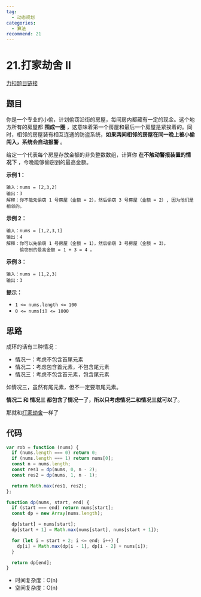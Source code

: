 ```yaml
---
tag:
  - 动态规划
categories:
  - 算法
recommend: 21
---
```


# 21.打家劫舍 II

[力扣题目链接](https://leetcode.cn/problems/house-robber-ii/)

## 题目

你是一个专业的小偷，计划偷窃沿街的房屋，每间房内都藏有一定的现金。这个地方所有的房屋都 **围成一圈** ，这意味着第一个房屋和最后一个房屋是紧挨着的。同时，相邻的房屋装有相互连通的防盗系统，**如果两间相邻的房屋在同一晚上被小偷闯入，系统会自动报警** 。

给定一个代表每个房屋存放金额的非负整数数组，计算你 **在不触动警报装置的情况下** ，今晚能够偷窃到的最高金额。

**示例 1：**

```
输入：nums = [2,3,2]
输出：3
解释：你不能先偷窃 1 号房屋（金额 = 2），然后偷窃 3 号房屋（金额 = 2）, 因为他们是相邻的。
```

**示例 2：**

```
输入：nums = [1,2,3,1]
输出：4
解释：你可以先偷窃 1 号房屋（金额 = 1），然后偷窃 3 号房屋（金额 = 3）。
     偷窃到的最高金额 = 1 + 3 = 4 。
```

**示例 3：**

```
输入：nums = [1,2,3]
输出：3
```

**提示：**

- `1 <= nums.length <= 100`
- `0 <= nums[i] <= 1000`

## 思路

成环的话有三种情况：

- 情况一：考虑不包含首尾元素
- 情况二：考虑包含首元素，不包含尾元素
- 情况三：考虑不包含首元素，包含尾元素

如情况三，虽然有尾元素，但不一定要取尾元素。

**情况二 和 情况三 都包含了情况一了，所以只考虑情况二和情况三就可以了**。

那就和[打家劫舍](20.houseRobber.html)一样了

## 代码

```js
var rob = function (nums) {
  if (nums.length === 0) return 0;
  if (nums.length === 1) return nums[0];
  const n = nums.length;
  const res1 = dp(nums, 0, n - 2);
  const res2 = dp(nums, 1, n - 1);

  return Math.max(res1, res2);
};

function dp(nums, start, end) {
  if (start === end) return nums[start];
  const dp = new Array(nums.length);

  dp[start] = nums[start];
  dp[start + 1] = Math.max(nums[start], nums[start + 1]);

  for (let i = start + 2; i <= end; i++) {
    dp[i] = Math.max(dp[i - 1], dp[i - 2] + nums[i]);
  }

  return dp[end];
}
```

- 时间复杂度：O(n)
- 空间复杂度：O(n)
